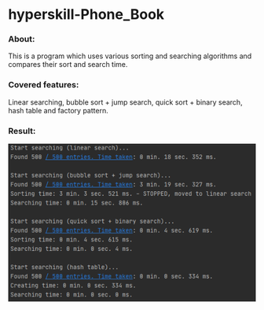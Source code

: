 # hyperskill-Phone_Book
### About:
This is a program which uses various sorting and searching algorithms and compares their sort and search time.

### Covered features:
Linear searching, bubble sort + jump search, quick sort + binary search, hash table and factory pattern.

### Result:
![Result](https://github.com/LukaLike/demo/blob/master/hyperskill-phone_book.png)
